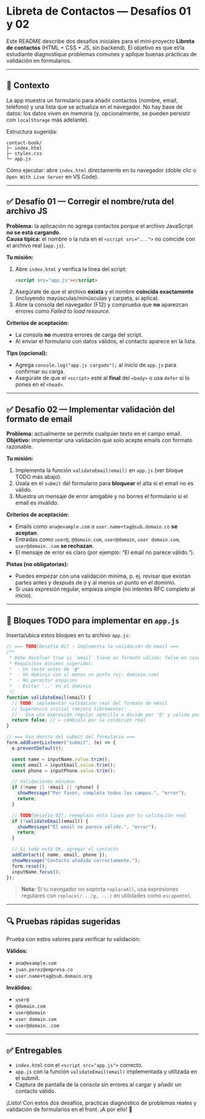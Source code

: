# Libreta de Contactos — Desafíos 01 y 02

Este README describe dos desafíos iniciales para el mini‑proyecto **Libreta de contactos** (HTML + CSS + JS, sin backend). El objetivo es que el/la estudiante diagnostique problemas comunes y aplique buenas prácticas de validación en formularios.

---

## 🧩 Contexto
La app muestra un formulario para añadir contactos (nombre, email, teléfono) y una lista que se actualiza en el navegador. No hay base de datos: los datos viven en memoria (y, opcionalmente, se pueden persistir con `localStorage` más adelante).

Estructura sugerida:
```
contact-book/
├─ index.html
├─ styles.css
└─ app.js
```

Cómo ejecutar: abre `index.html` directamente en tu navegador (doble clic o `Open With Live Server` en VS Code).

---

## ✅ Desafío 01 — Corregir el nombre/ruta del archivo JS
**Problema:** la aplicación no agrega contactos porque el archivo JavaScript **no se está cargando**.  
**Causa típica:** el nombre o la ruta en el `<script src="...">` no coincide con el archivo real (`app.js`).

**Tu misión:**
1. Abre `index.html` y verifica la línea del script:
   ```html
   <script src="app.js"></script>
   ```
2. Asegúrate de que el archivo **exista** y el nombre **coincida exactamente** (incluyendo mayúsculas/minúsculas y carpeta, si aplica).
3. Abre la consola del navegador (F12) y comprueba que **no** aparezcan errores como *Failed to load resource*.

**Criterios de aceptación:**
- La consola **no** muestra errores de carga del script.
- Al enviar el formulario con datos válidos, el contacto aparece en la lista.

**Tips (opcional):**
- Agrega `console.log("app.js cargado");` al inicio de `app.js` para confirmar su carga.
- Asegúrate de que el `<script>` esté al **final** del `<body>` o usa `defer` si lo pones en el `<head>`.

---

## ✅ Desafío 02 — Implementar validación del formato de email
**Problema:** actualmente se permite cualquier texto en el campo email.  
**Objetivo:** implementar una validación que solo acepte emails con formato razonable.

**Tu misión:**
1. Implementa la función `validateEmail(email)` en `app.js` (ver bloque TODO más abajo).
2. Úsala en el `submit` del formulario para **bloquear** el alta si el email no es válido.
3. Muestra un mensaje de error amigable y no borres el formulario si el email es inválido.

**Criterios de aceptación:**
- Emails como `ana@example.com` o `user.name+tag@sub.domain.co` **se aceptan**.
- Entradas como `user@`, `@domain.com`, `user@domain`, `user domain.com`, `user@domain..com` **se rechazan**.
- El mensaje de error es claro (por ejemplo: “El email no parece válido.”).

**Pistas (no obligatorias):**
- Puedes empezar con una validación mínima, p. ej. revisar que existan partes antes y después de `@` y al menos un punto en el dominio.
- Si usas expresión regular, empieza simple (no intentes RFC completo al inicio).

---

## 📝 Bloques TODO para implementar en `app.js`

Inserta/ubica estos bloques en tu archivo `app.js`:

```js
// === TODO[Desafío 02] — Implementa la validación de email ===
/**
 * Debe devolver true si `email` tiene un formato válido; false en caso contrario.
 * Requisitos mínimos sugeridos:
 *  - Un texto antes de '@'
 *  - Un dominio con al menos un punto (ej: dominio.com)
 *  - No permitir espacios
 *  - Evitar '..' en el dominio
 */
function validateEmail(email) {
  // TODO: implementar validación real del formato de email
  // Sugerencia inicial (mejora libremente):
  // - Usa una expresión regular sencilla o divide por '@' y valida partes.
  return false; // ← cámbialo por la condición real
}

// === Uso dentro del submit del formulario ===
form.addEventListener("submit", (e) => {
  e.preventDefault();

  const name = inputName.value.trim();
  const email = inputEmail.value.trim();
  const phone = inputPhone.value.trim();

  // Validaciones mínimas
  if (!name || !email || !phone) {
    showMessage("Por favor, completa todos los campos.", "error");
    return;
  }

  // TODO[Desafío 02]: reemplaza esta línea por tu validación real
  if (!validateEmail(email)) {
    showMessage("El email no parece válido.", "error");
    return;
  }

  // Si todo está OK, agregar el contacto
  addContact({ name, email, phone });
  showMessage("Contacto añadido correctamente.");
  form.reset();
  inputName.focus();
});
```

> **Nota:** Si tu navegador no soporta `replaceAll`, usa expresiones regulares con `replace(/.../g, ...)` en utilidades como `escapeHtml`.

---

## 🔍 Pruebas rápidas sugeridas

Prueba con estos valores para verificar tu validación:

**Válidos:**
- `ana@example.com`
- `juan.perez@empresa.co`
- `user.name+tag@sub.domain.org`

**Inválidos:**
- `user@`
- `@domain.com`
- `user@domain`
- `user domain.com`
- `user@domain..com`

---

## ✅ Entregables
- `index.html` con el `<script src="app.js">` correcto.
- `app.js` con la función `validateEmail(email)` implementada y utilizada en el submit.
- Captura de pantalla de la consola sin errores al cargar y añadir un contacto válido.

¡Listo! Con estos dos desafíos, practicas diagnóstico de problemas reales y validación de formularios en el front. ¡A por ello! 🚀
